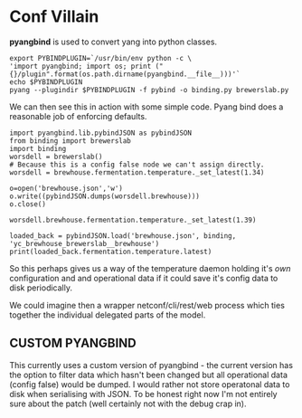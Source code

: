 # Conf Villain

**pyangbind** is used to convert yang into python classes.


```
export PYBINDPLUGIN=`/usr/bin/env python -c \
'import pyangbind; import os; print ("{}/plugin".format(os.path.dirname(pyangbind.__file__)))'`
echo $PYBINDPLUGIN
pyang --plugindir $PYBINDPLUGIN -f pybind -o binding.py brewerslab.py
```

We can then see this in action with some simple code. Pyang bind does a reasonable job of enforcing defaults.

```
import pyangbind.lib.pybindJSON as pybindJSON
from binding import brewerslab
import binding
worsdell = brewerslab()
# Because this is a config false node we can't assign directly.
worsdell = brewhouse.fermentation.temperature._set_latest(1.34)

o=open('brewhouse.json','w')
o.write((pybindJSON.dumps(worsdell.brewhouse)))
o.close()

worsdell.brewhouse.fermentation.temperature._set_latest(1.39)

loaded_back = pybindJSON.load('brewhouse.json', binding, 'yc_brewhouse_brewerslab__brewhouse')
print(loaded_back.fermentation.temperature.latest)

```

So this perhaps gives us a way of the temperature daemon holding it's *own* configuration and and operational data if it could save it's config data to disk periodically.

We could imagine then a wrapper netconf/cli/rest/web process which ties together the individual delegated parts of the model.


## CUSTOM PYANGBIND

This currently uses a custom version of pyangbind - the current version has the option to filter data which hasn't been changed but all operational data (config false) would be dumped. I would rather not store operatonal data to disk when serialising with JSON. To be honest right now I'm not entirely sure about the patch (well certainly not with the debug crap in). 
